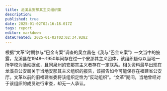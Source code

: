 ```yaml
---
title: 龙溪县安那其主义组织案
description: 
published: true
date: 2025-01-02T02:16:18.017Z
tags: report
editor: markdown
dateCreated: 2025-01-02T02:02:34.928Z
---
```


根据“文革”时期参与“巴金专案”调查的吴立昌在《我与“巴金专案”》一文当中的披露，龙溪县在1948～1950年间存在过一个安那其主义团体，该组织疑似以当地一所学校为活动据点，且同泉州的安那其主义者存在一定联系。相关资料最早出现在龙溪县公安局关于当地安那其主义组织的报告，该报告如今可能保存在福建省公安厅。文革以前的旧福建省委将该组织定性为“反动组织”。“文革”期间，当地曾经对于该组织的成员进行审查，却无一人承认。